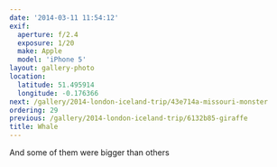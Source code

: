 ```yaml
---
date: '2014-03-11 11:54:12'
exif:
  aperture: f/2.4
  exposure: 1/20
  make: Apple
  model: 'iPhone 5'
layout: gallery-photo
location:
  latitude: 51.495914
  longitude: -0.176366
next: /gallery/2014-london-iceland-trip/43e714a-missouri-monster
ordering: 29
previous: /gallery/2014-london-iceland-trip/6132b85-giraffe
title: Whale
---
```


And some of them were bigger than others
